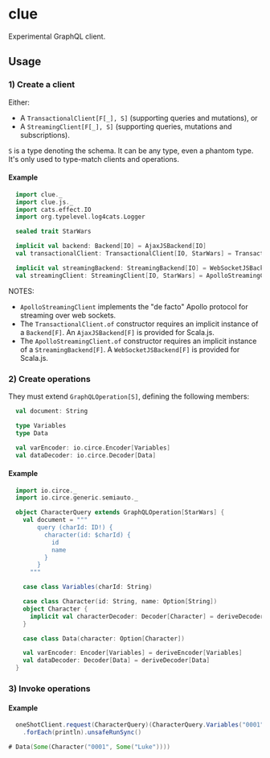 # clue

Experimental GraphQL client.

## Usage

### 1) Create a client

Either:
  * A `TransactionalClient[F[_], S]` (supporting queries and mutations), or
  * A `StreamingClient[F[_], S]` (supporting queries, mutations and subscriptions).

  `S` is a type denoting the schema. It can be any type, even a phantom type. It's only used to type-match clients and operations.

#### Example

``` scala
  import clue._
  import clue.js._
  import cats.effect.IO
  import org.typelevel.log4cats.Logger

  sealed trait StarWars

  implicit val backend: Backend[IO] = AjaxJSBackend[IO]
  val transactionalClient: TransactionalClient[IO, StarWars] = TransactionalClient.of[IO, Schema]("https://starwars.com/graphql")

  implicit val streamingBackend: StreamingBackend[IO] = WebSocketJSBackend[IO]
  val streamingClient: StreamingClient[IO, StarWars] = ApolloStreamingClient.of[IO, Schema]("wss://starwars.com/graphql")
```

NOTES: 
* `ApolloStreamingClient` implements the "de facto" Apollo protocol for streaming over web sockets.
* The `TransactionalClient.of` constructor requires an implicit instance of a `Backend[F]`. An `AjaxJSBackend[F]` is provided for Scala.js.
* The `ApolloStreamingClient.of` constructor requires an implicit instance of a `StreamingBackend[F]`. A `WebSocketJSBackend[F]` is provided for Scala.js.


### 2) Create operations

They must extend `GraphQLOperation[S]`, defining the following members:

``` scala
  val document: String

  type Variables
  type Data

  val varEncoder: io.circe.Encoder[Variables]
  val dataDecoder: io.circe.Decoder[Data]
```

#### Example

``` scala
  import io.circe._
  import io.circe.generic.semiauto._

  object CharacterQuery extends GraphQLOperation[StarWars] {
    val document = """
        query (charId: ID!) {
          character(id: $charId) {
            id
            name
          }
        }
      """

    case class Variables(charId: String)

    case class Character(id: String, name: Option[String])
    object Character {
      implicit val characterDecoder: Decoder[Character] = deriveDecoder[Character]
    }

    case class Data(character: Option[Character])

    val varEncoder: Encoder[Variables] = deriveEncoder[Variables]
    val dataDecoder: Decoder[Data] = deriveDecoder[Data]
  }
```

### 3) Invoke operations

#### Example

``` scala
  oneShotClient.request(CharacterQuery)(CharacterQuery.Variables("0001"))
    .forEach(println).unsafeRunSync()

# Data(Some(Character("0001", Some("Luke"))))
```